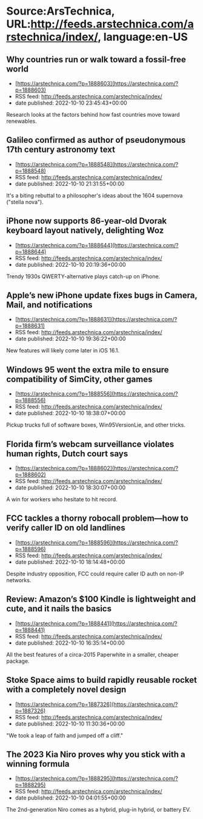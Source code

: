 # Source:ArsTechnica, URL:http://feeds.arstechnica.com/arstechnica/index/, language:en-US

## Why countries run or walk toward a fossil-free world
 - [https://arstechnica.com/?p=1888603](https://arstechnica.com/?p=1888603)
 - RSS feed: http://feeds.arstechnica.com/arstechnica/index/
 - date published: 2022-10-10 23:45:43+00:00

Research looks at the factors behind how fast countries move toward renewables.

## Galileo confirmed as author of pseudonymous 17th century astronomy text
 - [https://arstechnica.com/?p=1888548](https://arstechnica.com/?p=1888548)
 - RSS feed: http://feeds.arstechnica.com/arstechnica/index/
 - date published: 2022-10-10 21:31:55+00:00

It's a biting rebuttal to a philosopher's ideas about the 1604 supernova ("stella nova").

## iPhone now supports 86-year-old Dvorak keyboard layout natively, delighting Woz
 - [https://arstechnica.com/?p=1888644](https://arstechnica.com/?p=1888644)
 - RSS feed: http://feeds.arstechnica.com/arstechnica/index/
 - date published: 2022-10-10 20:19:36+00:00

Trendy 1930s QWERTY-alternative plays catch-up on iPhone.

## Apple’s new iPhone update fixes bugs in Camera, Mail, and notifications
 - [https://arstechnica.com/?p=1888631](https://arstechnica.com/?p=1888631)
 - RSS feed: http://feeds.arstechnica.com/arstechnica/index/
 - date published: 2022-10-10 19:36:22+00:00

New features will likely come later in iOS 16.1.

## Windows 95 went the extra mile to ensure compatibility of SimCity, other games
 - [https://arstechnica.com/?p=1888556](https://arstechnica.com/?p=1888556)
 - RSS feed: http://feeds.arstechnica.com/arstechnica/index/
 - date published: 2022-10-10 18:38:07+00:00

Pickup trucks full of software boxes, Win95VersionLie, and other tricks.

## Florida firm’s webcam surveillance violates human rights, Dutch court says
 - [https://arstechnica.com/?p=1888602](https://arstechnica.com/?p=1888602)
 - RSS feed: http://feeds.arstechnica.com/arstechnica/index/
 - date published: 2022-10-10 18:30:07+00:00

A win for workers who hesitate to hit record.

## FCC tackles a thorny robocall problem—how to verify caller ID on old landlines
 - [https://arstechnica.com/?p=1888596](https://arstechnica.com/?p=1888596)
 - RSS feed: http://feeds.arstechnica.com/arstechnica/index/
 - date published: 2022-10-10 18:14:48+00:00

Despite industry opposition, FCC could require caller ID auth on non-IP networks.

## Review: Amazon’s $100 Kindle is lightweight and cute, and it nails the basics
 - [https://arstechnica.com/?p=1888441](https://arstechnica.com/?p=1888441)
 - RSS feed: http://feeds.arstechnica.com/arstechnica/index/
 - date published: 2022-10-10 16:35:14+00:00

All the best features of a circa-2015 Paperwhite in a smaller, cheaper package.

## Stoke Space aims to build rapidly reusable rocket with a completely novel design
 - [https://arstechnica.com/?p=1887326](https://arstechnica.com/?p=1887326)
 - RSS feed: http://feeds.arstechnica.com/arstechnica/index/
 - date published: 2022-10-10 11:30:36+00:00

"We took a leap of faith and jumped off a cliff."

## The 2023 Kia Niro proves why you stick with a winning formula
 - [https://arstechnica.com/?p=1888295](https://arstechnica.com/?p=1888295)
 - RSS feed: http://feeds.arstechnica.com/arstechnica/index/
 - date published: 2022-10-10 04:01:55+00:00

The 2nd-generation Niro comes as a hybrid, plug-in hybrid, or battery EV.

